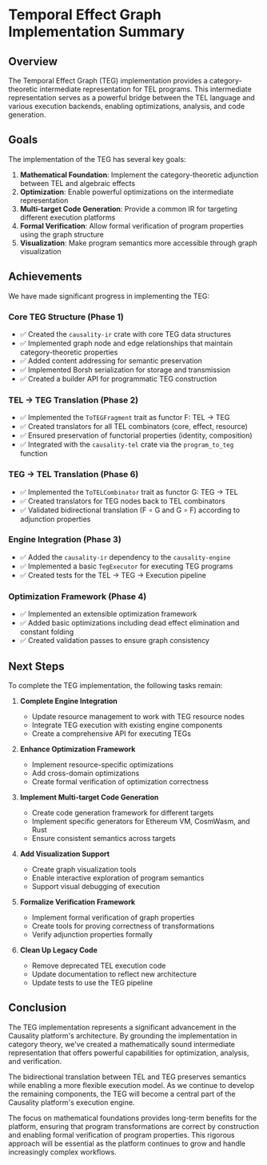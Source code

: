# Temporal Effect Graph Implementation Summary

## Overview

The Temporal Effect Graph (TEG) implementation provides a category-theoretic intermediate representation for TEL programs. This intermediate representation serves as a powerful bridge between the TEL language and various execution backends, enabling optimizations, analysis, and code generation.

## Goals

The implementation of the TEG has several key goals:

1. **Mathematical Foundation**: Implement the category-theoretic adjunction between TEL and algebraic effects
2. **Optimization**: Enable powerful optimizations on the intermediate representation
3. **Multi-target Code Generation**: Provide a common IR for targeting different execution platforms
4. **Formal Verification**: Allow formal verification of program properties using the graph structure
5. **Visualization**: Make program semantics more accessible through graph visualization

## Achievements

We have made significant progress in implementing the TEG:

### Core TEG Structure (Phase 1)

- ✅ Created the `causality-ir` crate with core TEG data structures
- ✅ Implemented graph node and edge relationships that maintain category-theoretic properties
- ✅ Added content addressing for semantic preservation
- ✅ Implemented Borsh serialization for storage and transmission
- ✅ Created a builder API for programmatic TEG construction

### TEL → TEG Translation (Phase 2)

- ✅ Implemented the `ToTEGFragment` trait as functor F: TEL → TEG
- ✅ Created translators for all TEL combinators (core, effect, resource)
- ✅ Ensured preservation of functorial properties (identity, composition)
- ✅ Integrated with the `causality-tel` crate via the `program_to_teg` function

### TEG → TEL Translation (Phase 6)

- ✅ Implemented the `ToTELCombinator` trait as functor G: TEG → TEL
- ✅ Created translators for TEG nodes back to TEL combinators
- ✅ Validated bidirectional translation (F ∘ G and G ∘ F) according to adjunction properties

### Engine Integration (Phase 3)

- ✅ Added the `causality-ir` dependency to the `causality-engine`
- ✅ Implemented a basic `TegExecutor` for executing TEG programs
- ✅ Created tests for the TEL → TEG → Execution pipeline

### Optimization Framework (Phase 4)

- ✅ Implemented an extensible optimization framework
- ✅ Added basic optimizations including dead effect elimination and constant folding
- ✅ Created validation passes to ensure graph consistency

## Next Steps

To complete the TEG implementation, the following tasks remain:

1. **Complete Engine Integration**
   - Update resource management to work with TEG resource nodes
   - Integrate TEG execution with existing engine components
   - Create a comprehensive API for executing TEGs

2. **Enhance Optimization Framework**
   - Implement resource-specific optimizations
   - Add cross-domain optimizations
   - Create formal verification of optimization correctness

3. **Implement Multi-target Code Generation**
   - Create code generation framework for different targets
   - Implement specific generators for Ethereum VM, CosmWasm, and Rust
   - Ensure consistent semantics across targets

4. **Add Visualization Support**
   - Create graph visualization tools
   - Enable interactive exploration of program semantics
   - Support visual debugging of execution

5. **Formalize Verification Framework**
   - Implement formal verification of graph properties
   - Create tools for proving correctness of transformations
   - Verify adjunction properties formally

6. **Clean Up Legacy Code**
   - Remove deprecated TEL execution code
   - Update documentation to reflect new architecture
   - Update tests to use the TEG pipeline

## Conclusion

The TEG implementation represents a significant advancement in the Causality platform's architecture. By grounding the implementation in category theory, we've created a mathematically sound intermediate representation that offers powerful capabilities for optimization, analysis, and verification.

The bidirectional translation between TEL and TEG preserves semantics while enabling a more flexible execution model. As we continue to develop the remaining components, the TEG will become a central part of the Causality platform's execution engine.

The focus on mathematical foundations provides long-term benefits for the platform, ensuring that program transformations are correct by construction and enabling formal verification of program properties. This rigorous approach will be essential as the platform continues to grow and handle increasingly complex workflows.